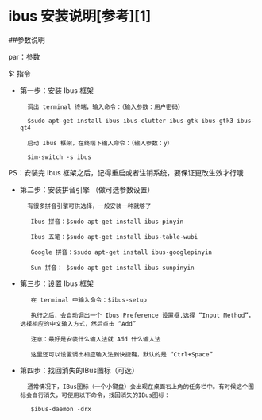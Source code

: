 # ibus 安装说明[参考][1]

##参数说明

par：参数

$:  指令

* 第一步：安装 Ibus 框架 

        调出 terminal 终端，输入命令：（输入参数：用户密码）

        $sudo apt-get install ibus ibus-clutter ibus-gtk ibus-gtk3 ibus-qt4

        启动 Ibus 框架，在终端下输入命令：（输入参数：y）

        $im-switch -s ibus 

PS：安装完 Ibus 框架之后，记得重启或者注销系统，要保证更改生效才行哦

 
* 第二步：安装拼音引擎 （做可选参数设置）

        有很多拼音引擎可供选择，一般安装一种就够了

         Ibus 拼音：$sudo apt-get install ibus-pinyin

         Ibus 五笔：$sudo apt-get install ibus-table-wubi

         Google 拼音：$sudo apt-get install ibus-googlepinyin

         Sun 拼音： $sudo apt-get install ibus-sunpinyin

 
* 第三步：设置 Ibus 框架

         在 terminal 中输入命令：$ibus-setup

         执行之后，会自动调出一个 Ibus Preference 设置框,选择 “Input Method”，选择相应的中文输入方式，然后点击 “Add”

         注意：最好是安装什么输入法就 Add 什么输入法 

         这里还可以设置调出相应输入法到快捷键，默认的是 “Ctrl+Space”

* 第四步：找回消失的IBus图标（可选）

        通常情况下，IBus图标（一个小键盘）会出现在桌面右上角的任务栏中。有时候这个图标会自行消失，可使用以下命令，找回消失的IBus图标：

         $ibus-daemon -drx


  
